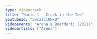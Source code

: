 ```yaml
---
type: videotrack
title: "Часть 1 - Crack in the Ice"
youtubeId: "5wczsclUNxU"
videoevents: "Arena в Boerderij (2011)"
videoartists: ["Arena"]
---
```

